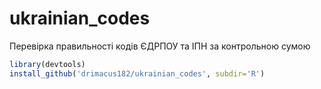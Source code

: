 # ukrainian_codes
Перевірка правильності кодів ЄДРПОУ та ІПН за контрольною сумою

```R
library(devtools)
install_github('drimacus182/ukrainian_codes', subdir='R')
```
